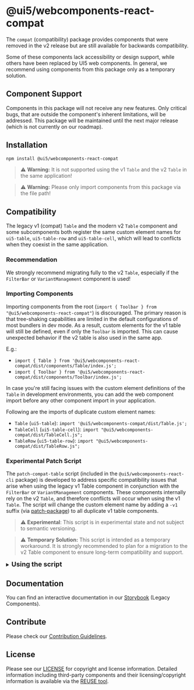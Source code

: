 # @ui5/webcomponents-react-compat

The `compat` (compatibility) package provides components that were removed in the v2 release but are still available for backwards compatibility.

Some of these components lack accessibility or design support, while others have been replaced by UI5 web components. In general, we recommend using components from this package only as a temporary solution.

## Component Support

Components in this package will not receive any new features. Only critical bugs, that are outside the component's inherent limitations, will be addressed. This package will be maintained until the next major release (which is not currently on our roadmap).

## Installation

```bash
npm install @ui5/webcomponents-react-compat
```

> ⚠️ **Warning:** It is not supported using the v1 `Table` and the v2 `Table` in the same application!

> ⚠️ **Warning:** Please only import components from this package via the file path!

## Compatibility

The legacy v1 (compat) `Table` and the modern v2 `Table` component and some subcomponents both register the same custom element names for `ui5-table`, `ui5-table-row` and `ui5-table-cell`, which will lead to conflicts when they coexist in the same application.

### Recommendation

We strongly recommend migrating fully to the v2 `Table`, especially if the `FilterBar` or `VariantManagement` component is used!

### Importing Components

Importing components from the root (`import { Toolbar } from "@ui5/webcomponents-react-compat"`) is discouraged.
The primary reason is that tree-shaking capabilities are limited in the default configurations of most bundlers in dev mode. As a result, custom elements for the v1 table will still be defined, even if only the `Toolbar` is imported. This can cause unexpected behavior if the v2 table is also used in the same app.

E.g.:

- `import { Table } from '@ui5/webcomponents-react-compat/dist/components/Table/index.js';`
- `import { Toolbar } from '@ui5/webcomponents-react-compat/dist/components/Toolbar/index.js';`

In case you're still facing issues with the custom element definitions of the `Table` in development environments, you can add the web component import before any other component import in your application.

Following are the imports of duplicate custom element names:

- `Table` (`ui5-table`): `import '@ui5/webcomponents-compat/dist/Table.js';`
- `TableCell` (`ui5-table-cell`): `import "@ui5/webcomponents-compat/dist/TableCell.js";`
- `TableRow` (`ui5-table-row`): `import "@ui5/webcomponents-compat/dist/TableRow.js";`

### Experimental Patch Script

The `patch-compat-table` script (included in the `@ui5/webcomponents-react-cli` package) is developed to address specific compatibility issues that arise when using the legacy v1 Table component in conjunction with the `FilterBar` or `VariantManagement` components. These components internally rely on the v2 `Table`, and therefore conflicts will occur when using the v1 `Table`.
The script will change the custom element name by adding a `-v1` suffix (via [patch-package](https://github.com/ds300/patch-package)) to all duplicate v1 table components.

> ⚠️ **Experimental**: This script is in experimental state and not subject to semantic versioning.

> ⚠️ **Temporary Solution:** This script is intended as a temporary workaround. It is strongly recommended to plan for a migration to the v2 Table component to ensure long-term compatibility and support.

<details style="cursor:auto;">

<summary><h4 style="display: inline; margin: 0; font-size:18px; cursor:pointer;">Using the script</h4></summary>

<br />

**What it does**

<p>The script patches the <code>@ui5/webcomponents-compat</code> and <code>@ui5/webcomponents-react-compat</code> table component and subcomponents components and subcomponents to render with a different custom element name (tag name) compared to the v2 implementation.
This is done internally using <code>patch-package</code> to adjust the implementation in the <b>node_modules</b>.</p>

**How to use**

<p><b>Install</b> the <code>@ui5/webcomponents-react-cli</code> and <code>@ui5/webcomponents-compat</code> packages:</p>

```
// install `@ui5/webcomponents-compat` explicitly
npm i @ui5/webcomponents-react-cli @ui5/webcomponents-compat
```

<p><b>Run</b> the script:</p>

```
// ui5-wcr is an executable added by the `@ui5/webcomponents-react-cli` package
ui5-wcr patch-compat-table
```

<p>The <code>ui5-wcr</code> executable is provided by the <code>@ui5/webcomponents-react-cli</code> package. The <code>patch-compat-table</code> command applies the necessary patches.</p>

<p><b>Recommendation:</b></p>

<p>Add the script as <code>postinstall</code> script in the <code>package.json</code>, so it runs after every module update.</p>

```
{
  "//": "rest of your applications package.json",
  "scripts": {
    "//": "your other scripts",
    "postinstall": "ui5-wcr patch-compat-table"
  }
}
```

</details>

## Documentation

You can find an interactive documentation in our [Storybook](https://sap.github.io/ui5-webcomponents-react/) (Legacy Components).

## Contribute

Please check our [Contribution Guidelines](https://github.com/SAP/ui5-webcomponents-react/blob/main/CONTRIBUTING.md).

## License

Please see our [LICENSE](https://github.com/SAP/ui5-webcomponents-react/blob/main/LICENSE) for copyright and license information.
Detailed information including third-party components and their licensing/copyright information is available via the [REUSE tool](https://api.reuse.software/info/github.com/SAP/ui5-webcomponents-react).

<!-- Use the force 2 -->
